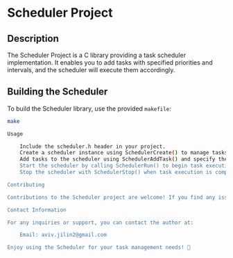 # Scheduler Project

## Description

The Scheduler Project is a C library providing a task scheduler implementation. It enables you to add tasks with specified priorities and intervals, and the scheduler will execute them accordingly.

## Building the Scheduler

To build the Scheduler library, use the provided `makefile`:

```bash
make

Usage

    Include the scheduler.h header in your project.
    Create a scheduler instance using SchedulerCreate() to manage tasks.
    Add tasks to the scheduler using SchedulerAddTask() and specify the task's interval, operation function, and associated parameters.
    Start the scheduler by calling SchedulerRun() to begin task execution.
    Stop the scheduler with SchedulerStop() when task execution is complete.

Contributing

Contributions to the Scheduler project are welcome! If you find any issues or have suggestions for improvements, feel free to open an issue or submit a pull request.

Contact Information

For any inquiries or support, you can contact the author at:

    Email: aviv.jilin2@gmail.com

Enjoy using the Scheduler for your task management needs! 🚀
